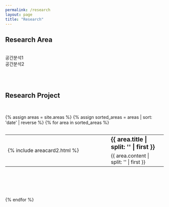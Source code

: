```yaml
---
permalink: /research
layout: page
title: "Research"
---
```


## Research Area
<br/>
공간분석1<br/>
공간분석2<br/>

<br/><br/>

## Research Project
<br/>

{% assign areas = site.areas %} 
{% assign sorted_areas = areas | sort: 'date' | reverse %}
{% for area in sorted_areas %}

<style>
.post-card__header > h4 {
    font-size: 1.3rem;
}
.page-content {
max-width: 62.5em;
}
table, table tr, table td {
    border: none;
    font-weight: 400;
}
td.left {
    vertical-align: top;
    width: 280px;
}
td > .post-card {
    width : 250px;
}
ul {
    padding-inline-start: 10px;
}
td.left-text {
    vertical-align: top;
    width: 280px;
    text-align: right;
    padding-right: 40px;
}
</style>

<div style="width:100%; height:200px; overflow:auto">
    <table cellspacing="0" cellpadding="0" style="margin-bottom: 50px; width: 100%; table-layout: fixed;">
        <tr>
            <td rowspan="2" style= "width: 280px;">{% include areacard2.html %}</td>
            <td style="padding-left: 40px; "><span style="font-size:120%; font-weight:bolder;">{{ area.title | split: '</div>' | first }}</span></td>
        </tr>
        <tr>
            <td style="padding-left: 40px; ">{{ area.content | split: '</div>' | first }} </div></td>
        </tr>
    </table>
</div>


{% endfor %}




